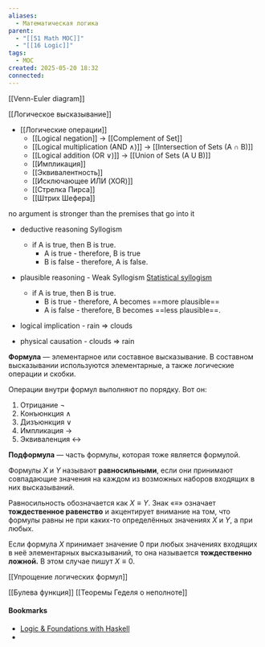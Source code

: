 ```yaml
---
aliases:
  - Математическая логика
parent:
  - "[[51 Math MOC]]"
  - "[[16 Logic]]"
tags:
  - MOC
created: 2025-05-20 18:32
connected:
---
```

[[Venn-Euler diagram]]

[[Логическое высказывание]]

- [[Логические операции]]
    - [[Logical negation]]                -> [[Complement of Set]]
    - [[Logical multiplication (AND ∧)]]    -> [[Intersection of Sets (A ∩ B)]]
    - [[Logical addition (OR ∨)]] -> [[Union of Sets (A U B)]]
    - [[Импликация]]
    - [[Эквивалентность]]
    - [[Исключающее ИЛИ (XOR)]]
    - [[Стрелка Пирса]]
    - [[Штрих Шефера]]



no argument is stronger than the premises that go into it

- deductive reasoning Syllogism
    - if A is true, then B is true. 
        - A is true - therefore, B is true
        - B is false - therefore, A is false.
- plausible reasoning - Weak Syllogism [Statistical syllogism](https://en.wikipedia.org/wiki/Statistical_syllogism) 
    - if A is true, then B is true.
        - B is true - therefore, A becomes ==more plausible==
        - A is false - therefore, B becomes ==less plausible==.

- logical implication - rain $⇒$ clouds
- physical causation - clouds $⇒$ rain


**Формула** — элементарное или составное высказывание. В составном высказывании используются элементарные, а также логические операции и скобки.

Операции внутри формул выполняют по порядку. Вот он:
1.  Отрицание $¬$
2.  Конъюнкция $∧$
3.  Дизъюнкция $∨$
4.  Импликация $→$
5.  Эквиваленция $↔$


**Подформула** — часть формулы, которая тоже является формулой.

Формулы $X$ и $Y$ называют **равносильными**, если они принимают совпадающие значения на каждом из возможных наборов входящих в них высказываний. 

Равносильность обозначается как $X≡Y$. Знак «$≡$» означает **тождественное равенство** и акцентирует внимание на том, что формулы равны не при каких-то определённых значениях $X$ и $Y$, а при любых.

Если формула $X$ принимает значение $0$ при любых значениях входящих в неё элементарных высказываний, то она называется **тождественно ложной.** В этом случае пишут $X≡0$.

[[Упрощение логических формул]]

[[Булева функция]]
[[Теоремы Геделя о неполноте]]


#### Bookmarks
- [Logic & Foundations with Haskell](https://www.youtube.com/watch?v=0HImO-me_sg&list=PLd8NbPjkXPliojM8YMN3z3o9--zXwti8Z)
- 